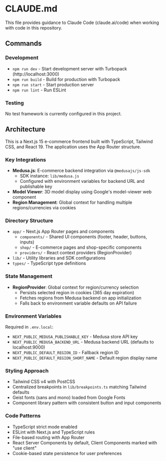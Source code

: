 # CLAUDE.md

This file provides guidance to Claude Code (claude.ai/code) when working with code in this repository.

## Commands

### Development
- `npm run dev` - Start development server with Turbopack (http://localhost:3000)
- `npm run build` - Build for production with Turbopack
- `npm run start` - Start production server
- `npm run lint` - Run ESLint

### Testing
No test framework is currently configured in this project.

## Architecture

This is a Next.js 15 e-commerce frontend built with TypeScript, Tailwind CSS, and React 19. The application uses the App Router structure.

### Key Integrations
- **Medusa.js**: E-commerce backend integration via `@medusajs/js-sdk`
  - SDK instance: `lib/medusa.js`
  - Configured with environment variables for backend URL and publishable key
- **Model Viewer**: 3D model display using Google's model-viewer web component
- **Region Management**: Global context for handling multiple regions/currencies via cookies

### Directory Structure
- `app/` - Next.js App Router pages and components
  - `components/` - Shared UI components (footer, header, buttons, inputs)
  - `shop/` - E-commerce pages and shop-specific components
  - `providers/` - React context providers (RegionProvider)
- `lib/` - Utility libraries and SDK configurations
- `types/` - TypeScript type definitions

### State Management
- **RegionProvider**: Global context for region/currency selection
  - Persists selected region in cookies (365 day expiration)
  - Fetches regions from Medusa backend on app initialization
  - Falls back to environment variable defaults on API failure

### Environment Variables
Required in `.env.local`:
- `NEXT_PUBLIC_MEDUSA_PUBLISHABLE_KEY` - Medusa store API key
- `NEXT_PUBLIC_MEDUSA_BACKEND_URL` - Medusa backend URL (defaults to localhost:9000)
- `NEXT_PUBLIC_DEFAULT_REGION_ID` - Fallback region ID
- `NEXT_PUBLIC_DEFAULT_REGION_SHORT_NAME` - Default region display name

### Styling Approach
- Tailwind CSS v4 with PostCSS
- Centralized breakpoints in `lib/breakpoints.ts` matching Tailwind defaults
- Geist fonts (sans and mono) loaded from Google Fonts
- Component library pattern with consistent button and input components

### Code Patterns
- TypeScript strict mode enabled
- ESLint with Next.js and TypeScript rules
- File-based routing with App Router
- React Server Components by default, Client Components marked with "use client"
- Cookie-based state persistence for user preferences